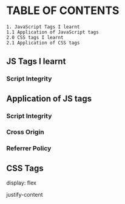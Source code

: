 # TABLE OF CONTENTS

    1. JavaScript Tags I learnt
    1.1 Application of JavaScript tags
    2.0 CSS tags I learnt
    2.1 Application of CSS tags

## JS Tags I learnt

### Script Integrity

## Application of JS tags

### Script Integrity

### Cross Origin

### Referrer Policy

## CSS Tags

display: flex

justify-content
